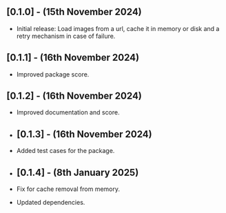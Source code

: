 ## [0.1.0] - (15th November 2024)

- Initial release: Load images from a url, cache it in memory or disk and a retry mechanism in case of failure.

## [0.1.1] - (16th November 2024)

- Improved package score.

## [0.1.2] - (16th November 2024)

- Improved documentation and score.

- ## [0.1.3] - (16th November 2024)

- Added test cases for the package.
 
- ## [0.1.4] - (8th January 2025)

- Fix for cache removal from memory.
- Updated dependencies.